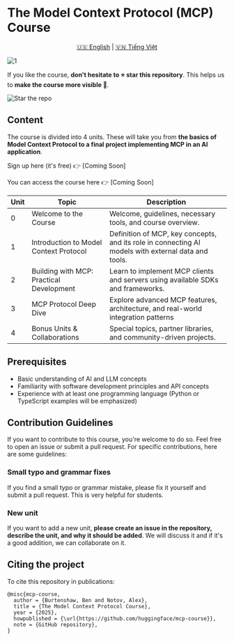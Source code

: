 # The Model Context Protocol (MCP) Course

<div align="center"> <a href="README.md">🇺🇸 English</a> | <a href="README_vi.md">🇻🇳 Tiếng Việt</a> </div>

![1](https://github.com/user-attachments/assets/d26dcc5e-46cb-449e-aecb-49ece10d342a)

If you like the course, **don't hesitate to ⭐ star this repository**. This helps us to **make the course more visible 🤗**.

<img src="https://huggingface.co/datasets/agents-course/course-images/resolve/main/en/communication/please_star.gif" alt="Star the repo" />

## Content

The course is divided into 4 units. These will take you from **the basics of Model Context Protocol to a final project implementing MCP in an AI application**.

Sign up here (it's free) 👉 [Coming Soon]

You can access the course here 👉 [Coming Soon]

| Unit    | Topic                                               | Description                                                                                             |
| ------- | --------------------------------------------------- | ------------------------------------------------------------------------------------------------------- |
| 0       | Welcome to the Course                               | Welcome, guidelines, necessary tools, and course overview.                                              |
| 1       | Introduction to Model Context Protocol              | Definition of MCP, key concepts, and its role in connecting AI models with external data and tools.     |
| 2       | Building with MCP: Practical Development            | Learn to implement MCP clients and servers using available SDKs and frameworks.                         |
| 3       | MCP Protocol Deep Dive                            | Explore advanced MCP features, architecture, and real-world integration patterns|
| 4       | Bonus Units & Collaborations                    | Special topics, partner libraries, and community-driven projects.|

## Prerequisites

* Basic understanding of AI and LLM concepts
* Familiarity with software development principles and API concepts
* Experience with at least one programming language (Python or TypeScript examples will be emphasized)

## Contribution Guidelines

If you want to contribute to this course, you're welcome to do so. Feel free to open an issue or submit a pull request. For specific contributions, here are some guidelines:

### Small typo and grammar fixes

If you find a small typo or grammar mistake, please fix it yourself and submit a pull request. This is very helpful for students.

### New unit

If you want to add a new unit, **please create an issue in the repository, describe the unit, and why it should be added**. We will discuss it and if it's a good addition, we can collaborate on it.

## Citing the project

To cite this repository in publications:

```
@misc{mcp-course,
  author = {Burtenshaw, Ben and Notov, Alex},
  title = {The Model Context Protocol Course},
  year = {2025},
  howpublished = {\url{https://github.com/huggingface/mcp-course}},
  note = {GitHub repository},
}
```
